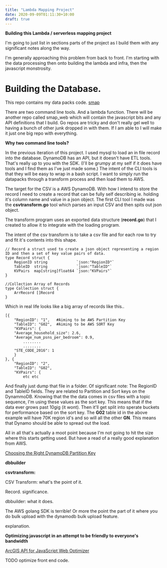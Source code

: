 ```yaml
---
title: "Lambda Mapping Project"
date: 2020-09-09T01:11:30+10:00
draft: true
---
```


**Building this Lambda / serverless mapping project**

I'm going to just list in sections parts of the project as I build them with any significant notes along the way.

I'm generally approaching this problem from back to front. I'm starting with the data processing then onto building the lambda and infra, then the javascript monstrosity. 

# Building the Database.

This repo contains my data packs code. [smap](https://github.com/gabesargeant/smap)

There are two command line tools. And a lambda function.
There will be another repo called smap_web which will contain the javascript bits and any API definitions that I build. Go repos are tricky and don't really gel well to having a bunch of other junk dropped in with them. If I am able to I will make it just one big repo with everything.

**Why two command line tools?**  

In the previous iteration of this project. I used mysql to load an in file record into the database. DynamoDB has an API, but it doesn't have ETL tools. That's really up to you with the SDK. (I'll be grumpy at my self if it does have tools and I find them as I've just made some.)
The intent of the CLI tools is that they will be easy to wrap in a bash script. I want to simply run the datapacks through a transform process and then load them to AWS.


The target for the CSV is a AWS DynamoDB. With how I intend to store the record I need to create a record that can be fully self describing ie. holding it's column name and value in a json object. 
The first CLI tool I made was the **csvtransform.go** tool which parses an input CSV and then spits out json object.

The transform program uses an exported data structure (**record.go**) that I created to allow it to integrate with the loading program. 

The intent of the csv transform is to take a csv file and for each row to try and fit it's contents into this shape.

```
// Record a struct used to create a json object representing a region ID and then a set of key value pairs of data.
type Record struct {
	RegionID string             `json:"RegionID"`
	TableID  string             `json:"TableID"`
	KVPairs  map[string]float64 `json:"KVPairs"`
}

//Collection Array of Records
type Collection struct {
	ArrRecord []Record
}
```

Which in real life looks like a big array of records like this..
```
[{
    "RegionID": "1",   #Aiming to be AWS Partition Key
    "TableID": "G02",  #Aiming to be AWS SORT Key
    "KVPairs": {
	"Average_household_size": 2.6,
	"Average_num_psns_per_bedroom": 0.9,
        ........
        ........
	"STE_CODE_2016": 1
    }
}, {
    "RegionID": "2",
    "TableID": "G02",
    "KVPairs": {
        etc etc
```
And finally just dump that file in a folder.
Of significant note: The RegionID and TableID fields. They are related to Partition and Sort keys on the DynammoDB. Knowing that the the data comes in csv files with a topic sequence, I'm using these values as the sort key. This means that if the data ever grows past 10gig (it wont). Then it'll get split into sperate buckets for performance based on the sort key. The **G02** table id in the above example will have 70K region id's and so will all the other **GN**. This means that Dynamo should be able to spread out the load. 

All in all that's actually a moot point because I'm not going to hit the size where this starts getting used. But have a read of a really good explanation from AWS.

[Choosing the Right DynamoDB Partition Key](https://aws.amazon.com/blogs/database/choosing-the-right-dynamodb-partition-key/)



**dbbuilder**

**csvtransform:**

CSV Transform: what's the point of it. 

Record. significance. 

dbbuilder: what it does. 



The AWS golang SDK is terrible! Or more the point the part of it where you do bulk upload with the dynamodb bulk upload feature.

explanation.



**Optimizing javascript in an attempt to be friendly to everyone's bandwidth**

[ArcGIS API for JavaScript Web Optimizer](https://developers.arcgis.com/javascript/3/jshelp/inside_web_optimizer.html)

TODO optimize front end code. 



